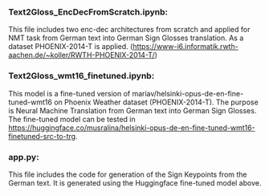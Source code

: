 ### Text2Gloss_EncDecFromScratch.ipynb:
This file includes two enc-dec architectures from scratch and applied for NMT task from German text into German Sign Glosses translation. As a dataset PHOENIX-2014-T is applied. (https://www-i6.informatik.rwth-aachen.de/~koller/RWTH-PHOENIX-2014-T/)


### Text2Gloss_wmt16_finetuned.ipynb:

This model is a fine-tuned version of mariav/helsinki-opus-de-en-fine-tuned-wmt16 on Phoenix Weather dataset (PHOENIX-2014-T).
The purpose is Neural Machine Translation from German text into German Sign Glosses.
The fine-tuned model can be tested in https://huggingface.co/musralina/helsinki-opus-de-en-fine-tuned-wmt16-finetuned-src-to-trg.


### app.py:
This file includes the code for generation of the Sign Keypoints from the German text. It is generated using the Huggingface fine-tuned model above.
